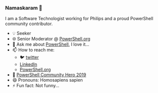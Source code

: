 ### Namaskaram 🙏

I am a Software Technologist working for Philips and a proud PowerShell community contributor.

* :bulb:  Seeker
* :globe_with_meridians: Senior Moderator @ [PowerShell.org](www.powershell.org)
* 💬 Ask me about [PowerShell](https://aka.ms/powershell), I love it...
* 📫 How to reach me:
    - :bird: [twitter](https://twitter.com/prasoonkarunan)
    - [LinkedIn](www.linkedin.com/in/kvprasoon)
    - [PowerShell.org](https://powershell.org/profile/prasoon-karunan-v/)
* 🎉 [PowerShell Community Hero 2019](https://twitter.com/KevinMarquette/status/1122993363215511552)
* 😄 Pronouns: Homosapiens sapien
* ⚡ Fun fact: Not funny...

